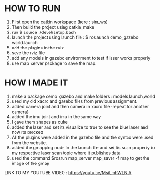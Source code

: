 HOW TO RUN
==
1. First open the catkin workspace (here : sim_ws)
2. Then build the project using catkin_make
3. run $ source ./devel/setup.bash
4. launch the project using launch file : $ roslaunch demo_gazebo world.launch
5. add the plugins in the rviz
6. save the rviz file
7. add any models in gazebo environment to test if laser works properly
8. use map_server package to save the map.

    
    
HOW I MADE IT
==
1. make a package demo_gazebo and make folders : models,launch,world
2. used my old xacro and gazebo files from previous assignment.
3. added camera joint and then camera in xacro file {repeat for another camera}
4. added the imu joint and imu in the same way
5. I gave them shapes as cube
6. added the laser and set its visualize to true to see the blue laser and how its blocked
7. All the plugins were added in the gazebo file and the syntax were used from the website.
8. added the gmapping node in the launch file and set its scan property to my respective laser scan topic where it publishes data
9. used the command $rosrun map_server map_saver -f map to get the image of the gmap


LINK TO MY YOUTUBE VIDEO : https://youtu.be/MsiLmhWLNtA
